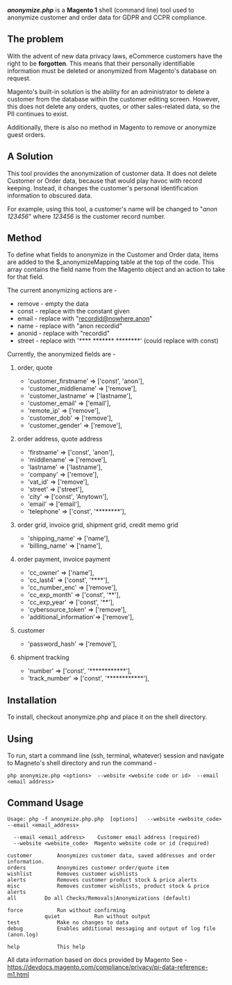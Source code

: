 
***anonymize.php*** is a **Magento 1** shell (command line) tool used to anonymize customer and order data for GDPR and CCPR compliance.

## The problem

With the advent of new data privacy laws, eCommerce customers have the right to be **forgotten**.  This means that their personally identifiable information must be deleted or anonymized from Magento's database on request.

Magento's built-in solution is the ability for an administrator to delete a customer from the database within the customer editing screen. However, this does not delete any orders, quotes, or other sales-related data, so the PII continues to exist.

Additionally, there is also no method in Magento to remove or anonymize guest orders.

## A Solution

This tool provides the anonymization of customer data.  It does not delete Customer or Order data, because that would play havoc with record keeping. Instead, it changes the customer's personal identification information to obscured data. 

For example, using this tool, a customer's name will be changed to "*anon 123456*" where *123456* is the customer record number.

## Method

To define what fields to anonymize in the Customer and Order data,  items are added to the $_anonymizeMapping table at the top of the code. This array contains the field name from the Magento object and an action to take for that field.

The current anonymizing actions are -

-   remove - empty the data
-   const - replace with the constant given
-   email - replace with "recordid@nowhere.anon"
-   name - replace with "anon recordid"
-   anonid - replace with "recordid"
-   street - replace with '**** ******* ********' (could replace with const)

Currently, the anonymized fields are -

 1. order, quote 
    * 'customer_firstname'   => ['const', 'anon'],
    * 'customer_middlename'  => ['remove'], 
    * 'customer_lastname'    => ['lastname'], 
    * 'customer_email'       => ['email'], 
    * 'remote_ip'            => ['remove'], 
    * 'customer_dob'         => ['remove'], 
    * 'customer_gender'      => ['remove'],
				
 2. order address, quote address 
    * 'firstname'            => ['const',   'anon'], 
    * 'middlename'           => ['remove'], 
    * 'lastname'             => ['lastname'], 
    * 'company'              => ['remove'], 
    * 'vat_id'               => ['remove'], 
    * 'street'               => ['street'], 
    * 'city'                 => ['const', 'Anytown'], 
    * 'email'                => ['email'], 
    * 'telephone'            => ['const', '********'],
 
 3. order grid, invoice grid, shipment grid, credit memo grid
    * 'shipping_name'        => ['name'], 
    * 'billing_name'         => ['name'],
 
 4. order payment, invoice payment 
    * 'cc_owner'             => ['name'],
    * 'cc_last4'             => ['const', '****'], 
    * 'cc_number_enc'        => ['remove'], 
    * 'cc_exp_month'         => ['const', '\*\*'], 
    * 'cc_exp_year'          => ['const', '\*\*'], 
    * 'cybersource_token'    => ['remove'],
    * 'additional_information'=> ['remove'],
 
 5. customer 
    * 'password_hash'        => ['remove'],
    
 6. shipment tracking
    * 'number'               => ['const', '************'],
    * 'track_number'         => ['const', '************'],

## Installation

To install, checkout anonymize.php and place it on the shell directory.

  
## Using
To run, start a command line (ssh, terminal, whatever) session and navigate to Magneto's shell directory and run the command -

    php anonymize.php <options>  --website <website code or id>  --email <email address>

## Command Usage

    Usage: php -f anonymize.php.php  [options]   --website <website_code>    --email <email_address>
    
      --email <email_address> 	 Customer email address (required)
      --website <website_code> 	Magento website code or id (required)
    
    customer		Anonymizes customer data, saved addresses and order information.
    orders			Anonymizes customer order/quote item    
    wishlist		Removes customer wishlists  
    alerts			Removes customer product stock & price alerts  
    misc			Removes customer wishlists, product stock & price alerts  
    all			Do all Checks/Removals|Anonymizations (default)   
    
    force			Run without confirming
				quiet			Run without output
    test			Make no changes to data
    debug			Enables additional messaging and output of log file (anon.log)
    
    help			This help

All data information based on docs provided by Magento 
See - https://devdocs.magento.com/compliance/privacy/pi-data-reference-m1.html
